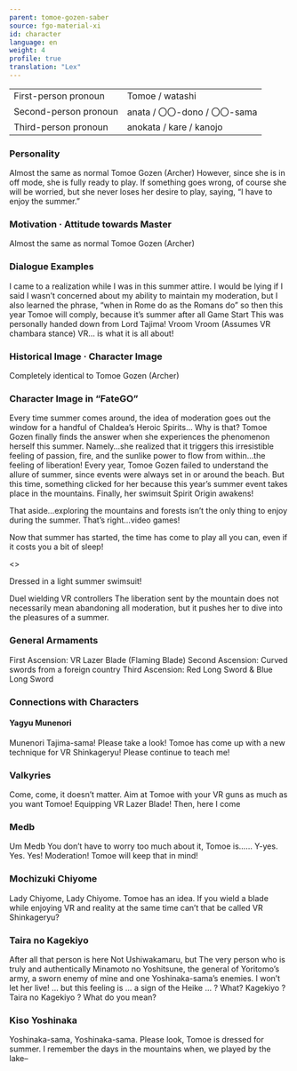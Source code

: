 ```yaml
---
parent: tomoe-gozen-saber
source: fgo-material-xi
id: character
language: en
weight: 4
profile: true
translation: "Lex"
---
```


<table>
  <tr><td>First-person pronoun</td><td>Tomoe / watashi</td></tr>
  <tr><td>Second-person pronoun</td><td>anata / 〇〇-dono / 〇〇-sama</td></tr>
  <tr><td>Third-person pronoun</td><td>anokata / kare / kanojo</td></tr>
</table>

### Personality

Almost the same as normal Tomoe Gozen (Archer)
However, since she is in off mode, she is fully ready to play.
If something goes wrong, of course she will be worried, but she never loses her desire to play, saying, “I have to enjoy the summer.”

### Motivation · Attitude towards Master

Almost the same as normal Tomoe Gozen (Archer)

### Dialogue Examples

I came to a realization while I was in this summer attire. I would be lying if I said I wasn’t concerned about my ability to maintain my moderation, but I also learned the phrase, “when in Rome do as the Romans do” so then this year Tomoe will comply, because it’s summer after all
Game Start
This was personally handed down from Lord Tajima!
Vroom Vroom (Assumes VR chambara stance)
VR… is what it is all about!

### Historical Image · Character Image

Completely identical to Tomoe Gozen (Archer)

### Character Image in “FateGO”

Every time summer comes around, the idea of moderation goes out the window for a handful of Chaldea’s Heroic Spirits…
Why is that?
Tomoe Gozen finally finds the answer when she experiences the phenomenon herself this summer. Namely…she realized that it triggers this irresistible feeling of passion, fire, and the sunlike power to flow from within…the feeling of liberation! Every year, Tomoe Gozen failed to understand the allure of summer, since events were always set in or around the beach. But this time, something clicked for her because this year’s summer event takes place in the mountains. Finally, her swimsuit Spirit Origin awakens!

That aside…exploring the mountains and forests isn’t the only thing to enjoy during the summer. That’s right…video games!

Now that summer has started, the time has come to play all you can, even if it costs you a bit of sleep!

<>

Dressed in a light summer swimsuit!

Duel wielding VR controllers
The liberation sent by the mountain does not necessarily mean abandoning all moderation, but it pushes her to dive into the pleasures of a summer.

### General Armaments

First Ascension: VR Lazer Blade (Flaming Blade)
Second Ascension: Curved swords from a foreign country
Third Ascension: Red Long Sword & Blue Long Sword

### Connections with Characters

#### Yagyu Munenori

Munenori Tajima-sama!
Please take a look!
Tomoe has come up with a new technique for VR Shinkageryu!
Please continue to teach me!

### Valkyries

Come, come, it doesn’t matter.
Aim at Tomoe with your VR guns as much as you want
Tomoe! Equipping VR Lazer Blade!
Then, here I come

### Medb

Um Medb
You don’t have to worry too much about it, Tomoe is……
Y-yes.
Yes.
Yes!
Moderation!
Tomoe will keep that in mind!

### Mochizuki Chiyome

Lady Chiyome, Lady Chiyome. Tomoe has an idea. If you wield a blade while enjoying VR and reality at the same time can’t that be called VR Shinkageryu?

### Taira no Kagekiyo

After all that person is here
Not Ushiwakamaru, but
The very person who is truly and authentically Minamoto no Yoshitsune, the general of Yoritomo’s army, a sworn enemy of mine and one Yoshinaka-sama’s enemies. I won’t let her live!
… but this feeling is … a sign of the Heike … ?
What? Kagekiyo ? Taira no Kagekiyo ? What do you mean?

### Kiso Yoshinaka

Yoshinaka-sama, Yoshinaka-sama. Please look, Tomoe is dressed for summer. I remember the days in the mountains when, we played by the lake–

